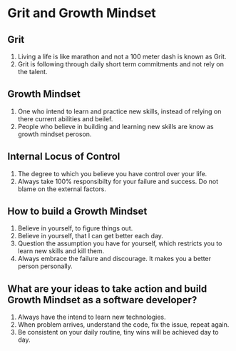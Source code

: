 # Grit and Growth Mindset

## Grit

1. Living a life is like marathon and not a 100 meter dash is known as Grit.
2. Grit is following through daily short term commitments and not rely on the talent.

## Growth Mindset

1. One who intend to learn and practice new skills, instead of relying on there current abilities and beilef.
2. People who believe in building and learning new skills are know as growth mindset peroson.

## Internal Locus of Control

1. The degree to which you believe you have control over your life.
2. Always take 100% responsibilty for your failure and success. Do not blame on the external factors.

## How to build a Growth Mindset

1. Believe in yourself, to figure things out.
2. Believe in yourself, that I can get better each day.
3. Question the assumption you have for yourself, which restricts you to learn new skills and kill them.
4. Always embrace the failure and discourage. It makes you a better person personally.

## What are your ideas to take action and build Growth Mindset as a software developer?

1. Always have the intend to learn new technologies.
2. When problem arrives, understand the code, fix the issue, repeat again.
3. Be consistent on your daily routine, tiny wins will be achieved day to day.
